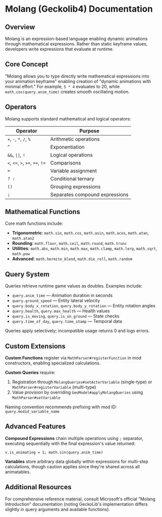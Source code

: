 # Molang (Geckolib4) Documentation

## Overview

Molang is an expression-based language enabling dynamic animations through mathematical expressions. Rather than static keyframe values, developers write expressions that evaluate at runtime.

## Core Concept

"Molang allows you to type directly write mathematical expressions into your animation keyframe" enabling creation of "dynamic animations with minimal effort." For example, `5 * 4` evaluates to 20, while `math.cos(query.anim_time)` creates smooth oscillating motion.

## Operators

Molang supports standard mathematical and logical operators:

| Operator | Purpose |
|----------|---------|
| `+`, `-`, `*`, `/`, `%` | Arithmetic operations |
| `^` | Exponentiation |
| `&&`, `\|\|`, `!` | Logical operations |
| `<`, `<=`, `>`, `>=`, `==`, `!=` | Comparisons |
| `=` | Variable assignment |
| `? :` | Conditional ternary |
| `()` | Grouping expressions |
| `;` | Separates compound expressions |

## Mathematical Functions

Core math functions include:

- **Trigonometric**: `math.sin`, `math.cos`, `math.asin`, `math.acos`, `math.atan`, `math.atan2`
- **Rounding**: `math.floor`, `math.ceil`, `math.round`, `math.trunc`
- **Utilities**: `math.abs`, `math.min`, `math.max`, `math.clamp`, `math.lerp`, `math.sqrt`, `math.pow`
- **Advanced**: `math.hermite_blend`, `math.die_roll`, `math.random`

## Query System

Queries retrieve runtime game values as doubles. Examples include:

- `query.anim_time` — Animation duration in seconds
- `query.ground_speed` — Entity lateral velocity
- `query.body_x_rotation`, `query.body_y_rotation` — Entity rotation angles
- `query.health`, `query.max_health` — Health values
- `query.is_moving`, `query.is_on_ground` — State checks
- `query.time_of_day`, `query.time_stamp` — Temporal data

Queries apply selectively; incompatible usage returns 0 and logs errors.

## Custom Extensions

**Custom Functions** register via `MathParser#registerFunction` in mod constructors, enabling specialized calculations.

**Custom Queries** require:
1. Registration through `MolangQueries#setActorVariable` (single-type) or `MathParser#registerVariable` (multi-type)
2. Value provision by overriding `GeoModel#applyMolangQueries` using `MathParser#setVariable`

Naming convention recommends prefixing with mod ID: `query.modid_variable_name`

## Advanced Features

**Compound Expressions** chain multiple operations using `;` separator, executing sequentially with the final expression's value returned:

```
v.is_animating = 1; math.sin(query.anim_time)
```

**Variables** store arbitrary data globally within expressions for multi-step calculations, though caution applies since they're shared across all animatables.

## Additional Resources

For comprehensive reference material, consult Microsoft's official "Molang Introduction" documentation (noting GeckoLib's implementation differs slightly in query arguments and available functions).
